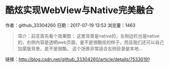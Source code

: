 # 酷炫实现WebView与Native完美融合
作者：github_33304260
日期：2017-07-19 13:53
浏览量：1463
> 简介：前言首先看个效果图： 
这里背景是native的，左侧边栏也是native的，右侧内容是透明web页面，是不是很酷炫的样子，而且我们还可以自己加蒙版背景，是不是很酷。 
这个场景非常适合左侧目录是本地...

 链接：http://blog.csdn.net/github_33304260/article/details/75330191
